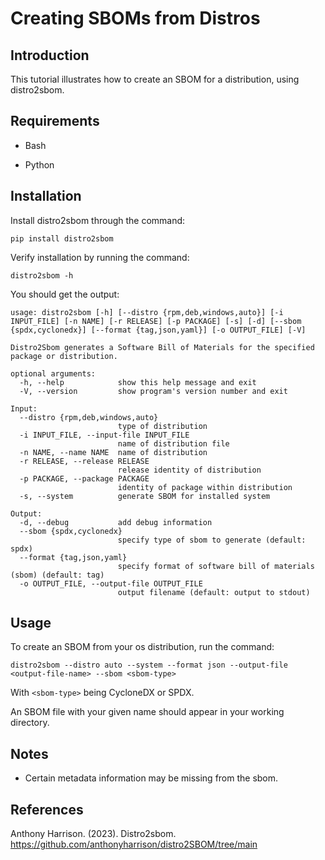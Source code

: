 # Creating SBOMs from Distros

## Introduction

This tutorial illustrates how to create an SBOM for a distribution, using distro2sbom.

## Requirements

* Bash

* Python

## Installation

Install distro2sbom through the command:

```pip install distro2sbom```

Verify installation by running the command:

```distro2sbom -h```

You should get the output:

```
usage: distro2sbom [-h] [--distro {rpm,deb,windows,auto}] [-i INPUT_FILE] [-n NAME] [-r RELEASE] [-p PACKAGE] [-s] [-d] [--sbom {spdx,cyclonedx}] [--format {tag,json,yaml}] [-o OUTPUT_FILE] [-V]

Distro2Sbom generates a Software Bill of Materials for the specified package or distribution.

optional arguments:
  -h, --help            show this help message and exit
  -V, --version         show program's version number and exit

Input:
  --distro {rpm,deb,windows,auto}
                        type of distribution
  -i INPUT_FILE, --input-file INPUT_FILE
                        name of distribution file
  -n NAME, --name NAME  name of distribution
  -r RELEASE, --release RELEASE
                        release identity of distribution
  -p PACKAGE, --package PACKAGE
                        identity of package within distribution
  -s, --system          generate SBOM for installed system

Output:
  -d, --debug           add debug information
  --sbom {spdx,cyclonedx}
                        specify type of sbom to generate (default: spdx)
  --format {tag,json,yaml}
                        specify format of software bill of materials (sbom) (default: tag)
  -o OUTPUT_FILE, --output-file OUTPUT_FILE
                        output filename (default: output to stdout)
```

## Usage

To create an SBOM from your os distribution, run the command:

```distro2sbom --distro auto --system --format json --output-file <output-file-name> --sbom <sbom-type>```

With ```<sbom-type>``` being CycloneDX or SPDX.

An SBOM file with your given name should appear in your working directory.


## Notes

* Certain metadata information may be missing from the sbom.


## References

Anthony Harrison. (2023). Distro2sbom. https://github.com/anthonyharrison/distro2SBOM/tree/main




